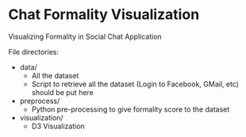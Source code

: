 Chat Formality Visualization
============================

Visualizing Formality in Social Chat Application

File directories:
* data/
  + All the dataset
  + Script to retrieve all the dataset (Login to Facebook, GMail, etc) should be put here
* preprocess/
  + Python pre-processing to give formality score to the dataset
* visualization/
  + D3 Visualization
